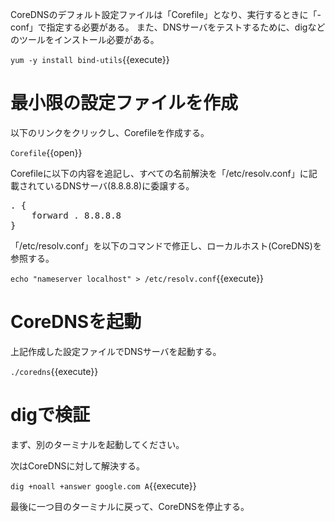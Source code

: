 CoreDNSのデフォルト設定ファイルは「Corefile」となり、実行するときに「-conf」で指定する必要がある。
また、DNSサーバをテストするために、digなどのツールをインストール必要がある。

`yum -y install bind-utils`{{execute}}

# 最小限の設定ファイルを作成
以下のリンクをクリックし、Corefileを作成する。

`Corefile`{{open}}

Corefileに以下の内容を追記し、すべての名前解決を「/etc/resolv.conf」に記載されているDNSサーバ(8.8.8.8)に委譲する。

<pre class="file" data-filename="Corefile" data-target="append">. {
    forward . 8.8.8.8
}
</pre>

「/etc/resolv.conf」を以下のコマンドで修正し、ローカルホスト(CoreDNS)を参照する。

`echo "nameserver localhost" > /etc/resolv.conf`{{execute}}

# CoreDNSを起動
上記作成した設定ファイルでDNSサーバを起動する。

`./coredns`{{execute}}

# digで検証
まず、別のターミナルを起動してください。

次はCoreDNSに対して解決する。

`dig +noall +answer google.com A`{{execute}}

最後に一つ目のターミナルに戻って、CoreDNSを停止する。
